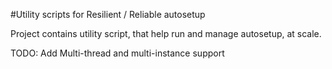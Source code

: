 #Utility scripts for Resilient / Reliable autosetup

Project contains utility script, that help run and manage autosetup, at scale.

TODO:
Add Multi-thread and multi-instance support